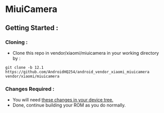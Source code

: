 # MiuiCamera
## Getting Started :
### Cloning :
- Clone this repo in vendor/xiaomi/miuicamera in your working directory by :
```
git clone -b 12.1 https://github.com/AndroidHQ254/android_vendor_xiaomi_miuicamera vendor/xiaomi/miuicamera
```
### Changes Required :
- You will need [these changes in your device tree.](https://github.com/ArrowOS-Devices/android_device_xiaomi_sm6250-common/commit/1416d5ca4813cdd87e7783201ef1d2ed961238da)
- Done, continue building your ROM as you do normally.
